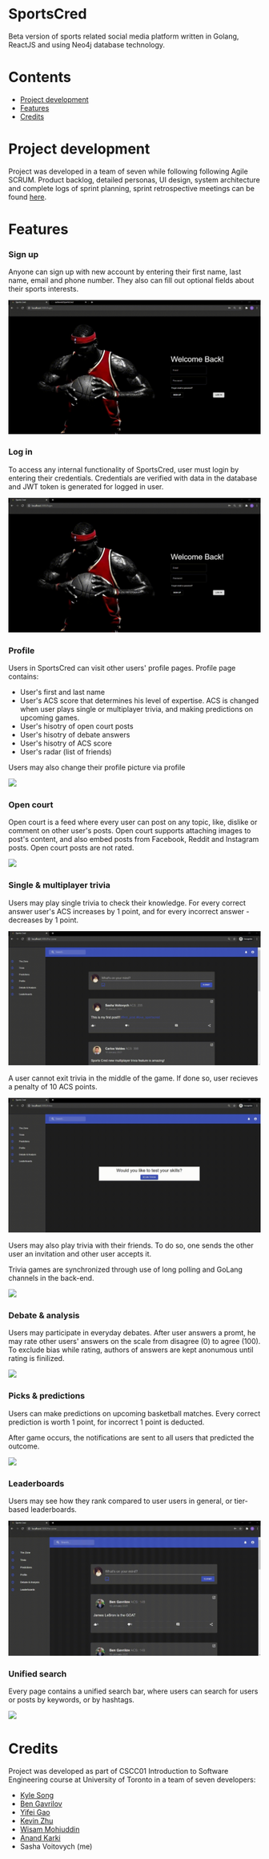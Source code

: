 # SportsCred

Beta version of sports related social media platform written in Golang, ReactJS and using Neo4j database technology. 

# Contents

- [Project development](#project-development)
- [Features](#features)
- [Credits](#credits)

# Project development

Project was developed in a team of seven while following following Agile SCRUM. Product backlog, detailed personas, UI design, system architecture and complete logs of sprint planning, sprint retrospective meetings can be found [here](/doc).

# Features

### Sign up

Anyone can sign up with new account by entering their first name, last name, email and phone number. They also can fill out optional fields about their sports interests. 

<img src="media/signup.gif">

### Log in 

To access any internal functionality of SportsCred, user must login by entering their credentials. Credentials are verified with data in the database and JWT token is generated for logged in user.

<img src="media/login.gif">

### Profile

Users in SportsCred can visit other users' profile pages. Profile page contains:

- User's first and last name 
- User's ACS score that determines his level of expertise. ACS is changed when user plays single or multiplayer trivia, and making predictions on upcoming games.
- User's hisotry of open court posts
- User's hisotry of debate answers
- User's hisotry of ACS score
- User's radar (list of friends)

Users may also change their profile picture via profile

<img src="media/profile.gif">

### Open court

Open court is a feed where every user can post on any topic, like, dislike or comment on other user's posts. Open court supports attaching images to post's content, and also embed posts from Facebook, Reddit and Instagram posts. Open court posts are not rated.

<img src="media/open-court.gif">

### Single & multiplayer trivia 

Users may play single trivia to check their knowledge. For every correct answer user's ACS increases by 1 point, and for every incorrect answer - decreases by 1 point. 

<img src="media/trivia.gif">

A user cannot exit trivia in the middle of the game. If done so, user recieves a penalty of 10 ACS points. 

<img src="media/trivia-penalty.gif">

Users may also play trivia with their friends. To do so, one sends the other user an invitation and other user accepts it.

Trivia games are synchronized through use of long polling and GoLang channels in the back-end.

<img src="media/multiplayer-trivia.gif">

### Debate & analysis

Users may participate in everyday debates. After user answers a promt, he may rate other users' answers on the scale from disagree (0) to agree (100). To exclude bias while rating, authors of answers are kept anonumous until rating is finilized.

<img src="media/debate-n-analysis.gif">

### Picks & predictions

Users can make predictions on upcoming basketball matches. Every correct prediction is worth 1 point, for incorrect 1 point is deducted.

After game occurs, the notifications are sent to all users that predicted the outcome.

<img src="media/picks.gif">

### Leaderboards

Users may see how they rank compared to user users in general, or tier-based leaderboards.

<img src="media/leaderboards.gif">

### Unified search

Every page contains a unified search bar, where users can search for users or posts by keywords, or by hashtags.

<img src="media/search.gif">

# Credits

Project was developed as part of CSCC01 Introduction to Software Engineering course at University of Toronto in a team of seven developers:

- [Kyle Song](https://github.com/KylSong)
- [Ben Gavrilov](https://github.com/bengavrilov)
- [Yifei Gao](https://github.com/YifeiGao)
- [Kevin Zhu](https://github.com/kaiwen-z)
- [Wisam Mohiuddin](https://github.com/wisam-m)
- [Anand Karki](https://github.com/karkonium)
- Sasha Voitovych (me)
